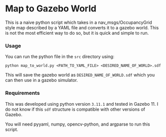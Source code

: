# Map to Gazebo World

This is a naive python script which takes in a nav_msgs/OccupancyGrid style map described by a YAML file and converts it to a gazebo world. This is not the most 
efficient way to do so, but it is quick and simple to run.

### Usage

You can run the python file in the `src` directory using:

```
python map_to_world.py <PATH_TO_YAML_FILE> <DESIRED_NAME_OF_WORLD>.sdf
```

This will save the gazebo world as `DESIRED_NAME_OF_WORLD.sdf` which you can then use in a gazebo simulator.

### Requirements

This was developed using python version `3.11.1` and tested in Gazebo 11. I do not know if this `sdf` structure is compatible with other versions of Gazebo.

You will need pyyaml, numpy, opencv-python, and argparse to run this script.
